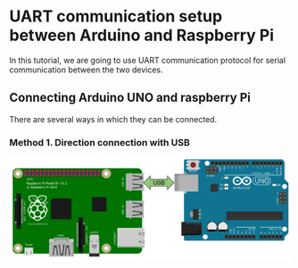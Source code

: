 # UART communication setup between Arduino and Raspberry Pi

In this tutorial, we are going to use UART communication protocol for serial communication between the two devices. 
## Connecting Arduino UNO and raspberry Pi

There are several ways in which they can be connected. 

### Method 1. Direction connection with USB

![Alt text](resources/raspberrypi_arduino_uno_uart_usb.png)